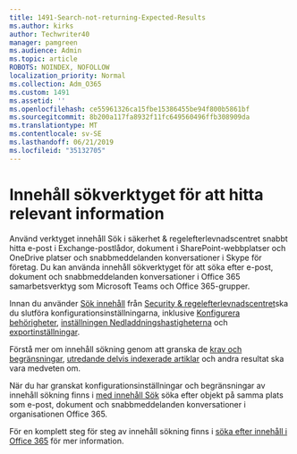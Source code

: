 ```yaml
---
title: 1491-Search-not-returning-Expected-Results
ms.author: kirks
author: Techwriter40
manager: pamgreen
ms.audience: Admin
ms.topic: article
ROBOTS: NOINDEX, NOFOLLOW
localization_priority: Normal
ms.collection: Adm_O365
ms.custom: 1491
ms.assetid: ''
ms.openlocfilehash: ce55961326ca15fbe15386455be94f800b5861bf
ms.sourcegitcommit: 8b200a117fa8932f11fc649560496ffb308909da
ms.translationtype: MT
ms.contentlocale: sv-SE
ms.lasthandoff: 06/21/2019
ms.locfileid: "35132705"
---
```

# <a name="content-search-tool-to-find-relevant-info"></a>Innehåll sökverktyget för att hitta relevant information

Använd verktyget innehåll Sök i säkerhet & regelefterlevnadscentret snabbt hitta e-post i Exchange-postlådor, dokument i SharePoint-webbplatser och OneDrive platser och snabbmeddelanden konversationer i Skype för företag. Du kan använda innehåll sökverktyget för att söka efter e-post, dokument och snabbmeddelanden konversationer i Office 365 samarbetsverktyg som Microsoft Teams och Office 365-grupper.


Innan du använder [Sök innehåll](https://sip.protection.office.com/contentsearchbeta?ContentOnly=1) från [Security & regelefterlevnadscentret](https://sip.protection.office.com/homepage)ska du slutföra konfigurationsinställningarna, inklusive [Konfigurera behörigheter](https://docs.microsoft.com/office365/securitycompliance/permissions-filtering-for-content-search), [inställningen Nedladdningshastigheterna](https://docs.microsoft.com/office365/securitycompliance/increase-download-speeds-when-exporting-ediscovery-results) och [exportinställningar](https://docs.microsoft.com/office365/securitycompliance/disable-reports-when-you-export-content-search-results).

Förstå mer om innehåll sökning genom att granska de [krav och begränsningar](https://docs.microsoft.com/office365/securitycompliance/limits-for-content-search), [utredande delvis indexerade artiklar](https://docs.microsoft.com/office365/securitycompliance/investigating-partially-indexed-items-in-ediscovery) och andra resultat ska vara medveten om.

När du har granskat konfigurationsinställningar och begränsningar av innehåll sökning finns i [med innehåll Sök</a> söka efter objekt på samma plats som e-post, dokument och snabbmeddelanden konversationer i organisationen Office 365](https://docs.microsoft.com/office365/securitycompliance/content-search).

För en komplett steg för steg av innehåll sökning finns i [söka efter innehåll i Office 365](https://docs.microsoft.com/office365/securitycompliance/search-for-content) för mer information.
